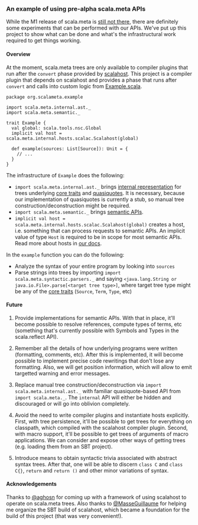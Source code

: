 ### An example of using pre-alpha scala.meta APIs

While the M1 release of scala.meta is [still not there](http://scalamacros.org/news/2014/11/30/state-of-the-meta-fall-2014.html), there are definitely some experiments that can be performed with our APIs. We've put up this project to show what can be done and what's the infrastructural work required to get things working.

#### Overview

At the moment, scala.meta trees are only available to compiler plugins that run after the `convert` phase provided by [scalahost](https://github.com/scalameta/scalahost). This project is a compiler plugin that depends on scalahost and provides a phase that runs after `convert` and calls into custom logic from [Example.scala](https://github.com/scalameta/example/blob/master/plugin/src/main/scala/org/scalameta/example/Example.scala).

```
package org.scalameta.example

import scala.meta.internal.ast._
import scala.meta.semantic._

trait Example {
  val global: scala.tools.nsc.Global
  implicit val host = scala.meta.internal.hosts.scalac.Scalahost(global)

  def example(sources: List[Source]): Unit = {
    // ...
  }
}
```

The infrastructure of `Example` does the following:
  * `import scala.meta.internal.ast._` brings [internal representation](https://github.com/scalameta/scalameta/blob/master/scalameta/src/main/scala/scala/meta/Trees.scala#L80) for trees underlying [core traits](https://github.com/scalameta/scalameta/blob/master/scalameta/src/main/scala/scala/meta/Trees.scala) and [quasiquotes](https://github.com/scalameta/scalameta/blob/master/scalameta/src/main/scala/scala/meta/package.scala). It is necessary, because our implementation of  quasiquotes is currently a stub, so manual tree construction/deconstruction might be required.
  * `import scala.meta.semantic._` brings [semantic APIs](https://github.com/scalameta/scalameta/blob/master/scalameta/src/main/scala/scala/meta/semantic/package.scala).
  * `implicit val host = scala.meta.internal.hosts.scalac.Scalahost(global)` creates a host, i.e. something that can process requests to semantic APIs. An implicit value of type `Host` is required to be in scope for most semantic APIs. Read more about hosts in [our docs](https://github.com/scalameta/scalameta/blob/master/docs/hosts.md).

In the `example` function you can do the following:
  * Analyze the syntax of your entire program by looking into `sources`
  * Parse strings into trees by importing `import scala.meta.syntactic.parsers._` and saying `<java.lang.String or java.io.File>.parse[<target tree type>]`, where target tree type might be any of the [core traits](https://github.com/scalameta/scalameta/blob/master/scalameta/src/main/scala/scala/meta/Trees.scala) (`Source`, `Term`, `Type`, etc)

#### Future

  1. Provide implementations for semantic APIs. With that in place, it'll become possible to resolve references, compute types of terms, etc (something that's currently possible with Symbols and Types in the scala.reflect API).

  2. Remember all the details of how underlying programs were written (formatting, comments, etc). After this is implemented, it will become possible to implement precise code rewritings that don't lose any formatting. Also, we will get position information, which will allow to emit targetted warning and error messages.

  3. Replace manual tree construction/deconstruction via `import scala.meta.internal.ast._` with familiar quasiquote-based API from `import scala.meta._`. The `internal` API will either be hidden and discouraged or will go into oblivion completely.

  4. Avoid the need to write compiler plugins and instantiate hosts explicitly. First, with tree persistence, it'll be possible to get trees for everything on classpath, which compiled with the scalahost compiler plugin. Second, with macro support, it'll be possible to get trees of arguments of macro applications. We can consider and expose other ways of getting trees (e.g. loading them from an SBT project).

  5. Introduce means to obtain syntactic trivia associated with abstract syntax trees. After that, one will be able to discern `class C` and `class C{}`, `return` and `return ()` and other minor variations of syntax.

#### Acknowledgements

Thanks to [@aghosn](https://github.com/aghosn) for coming up with a framework of using scalahost to operate on scala.meta trees. Also thanks to [@MasseGuillaume](https://github.com/MasseGuillaume) for helping me organize the SBT build of scalahost, which became a foundation for the build of this project (that was very convenient!).